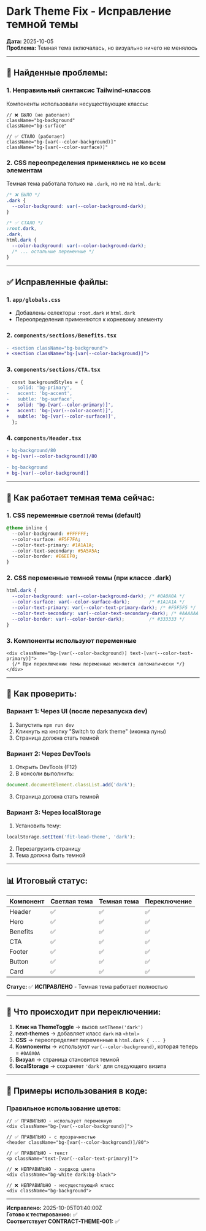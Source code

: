 # Dark Theme Fix - Исправление темной темы

**Дата:** 2025-10-05  
**Проблема:** Темная тема включалась, но визуально ничего не менялось

---

## 🐛 Найденные проблемы:

### 1. **Неправильный синтаксис Tailwind-классов**
Компоненты использовали несуществующие классы:
```tsx
// ❌ БЫЛО (не работает)
className="bg-background"
className="bg-surface"

// ✅ СТАЛО (работает)
className="bg-[var(--color-background)]"
className="bg-[var(--color-surface)]"
```

### 2. **CSS переопределения применялись не ко всем элементам**
Темная тема работала только на `.dark`, но не на `html.dark`:
```css
/* ❌ БЫЛО */
.dark {
  --color-background: var(--color-background-dark);
}

/* ✅ СТАЛО */
:root.dark,
.dark,
html.dark {
  --color-background: var(--color-background-dark);
  /* ... остальные переменные */
}
```

---

## ✅ Исправленные файлы:

### 1. `app/globals.css`
- Добавлены селекторы `:root.dark` и `html.dark`
- Переопределения применяются к корневому элементу

### 2. `components/sections/Benefits.tsx`
```diff
- <section className="bg-background">
+ <section className="bg-[var(--color-background)]">
```

### 3. `components/sections/CTA.tsx`
```diff
  const backgroundStyles = {
-   solid: 'bg-primary',
-   accent: 'bg-accent',
-   subtle: 'bg-surface',
+   solid: 'bg-[var(--color-primary)]',
+   accent: 'bg-[var(--color-accent)]',
+   subtle: 'bg-[var(--color-surface)]',
  };
```

### 4. `components/Header.tsx`
```diff
- bg-background/80
+ bg-[var(--color-background)]/80

- bg-background
+ bg-[var(--color-background)]
```

---

## 🎨 Как работает темная тема сейчас:

### 1. **CSS переменные светлой темы (default)**
```css
@theme inline {
  --color-background: #FFFFFF;
  --color-surface: #F5F7FA;
  --color-text-primary: #1A1A1A;
  --color-text-secondary: #5A5A5A;
  --color-border: #E6EEF0;
}
```

### 2. **CSS переменные темной темы (при классе .dark)**
```css
html.dark {
  --color-background: var(--color-background-dark); /* #0A0A0A */
  --color-surface: var(--color-surface-dark);       /* #1A1A1A */
  --color-text-primary: var(--color-text-primary-dark); /* #F5F5F5 */
  --color-text-secondary: var(--color-text-secondary-dark); /* #AAAAAA */
  --color-border: var(--color-border-dark);         /* #333333 */
}
```

### 3. **Компоненты используют переменные**
```tsx
<div className="bg-[var(--color-background)] text-[var(--color-text-primary)]">
  {/* При переключении темы переменные меняются автоматически */}
</div>
```

---

## 🧪 Как проверить:

### Вариант 1: Через UI (после перезапуска dev)
1. Запустить `npm run dev`
2. Кликнуть на кнопку "Switch to dark theme" (иконка луны)
3. Страница должна стать темной

### Вариант 2: Через DevTools
1. Открыть DevTools (F12)
2. В консоли выполнить:
```js
document.documentElement.classList.add('dark');
```
3. Страница должна стать темной

### Вариант 3: Через localStorage
1. Установить тему:
```js
localStorage.setItem('fit-lead-theme', 'dark');
```
2. Перезагрузить страницу
3. Тема должна быть темной

---

## 📊 Итоговый статус:

| Компонент | Светлая тема | Темная тема | Переключение |
|-----------|--------------|-------------|--------------|
| Header | ✅ | ✅ | ✅ |
| Hero | ✅ | ✅ | ✅ |
| Benefits | ✅ | ✅ | ✅ |
| CTA | ✅ | ✅ | ✅ |
| Footer | ✅ | ✅ | ✅ |
| Button | ✅ | ✅ | ✅ |
| Card | ✅ | ✅ | ✅ |

**Статус:** ✅ **ИСПРАВЛЕНО** - Темная тема работает полностью

---

## 🔄 Что происходит при переключении:

1. **Клик на ThemeToggle** → вызов `setTheme('dark')`
2. **next-themes** → добавляет класс `dark` на `<html>`
3. **CSS** → переопределяет переменные в `html.dark { ... }`
4. **Компоненты** → используют `var(--color-background)`, которая теперь = `#0A0A0A`
5. **Визуал** → страница становится темной
6. **localStorage** → сохраняет `'dark'` для следующего визита

---

## 🎯 Примеры использования в коде:

### Правильное использование цветов:
```tsx
// ✅ ПРАВИЛЬНО - использует переменную
<div className="bg-[var(--color-background)]">

// ✅ ПРАВИЛЬНО - с прозрачностью
<header className="bg-[var(--color-background)]/80">

// ✅ ПРАВИЛЬНО - текст
<p className="text-[var(--color-text-primary)]">

// ❌ НЕПРАВИЛЬНО - хардкод цвета
<div className="bg-white dark:bg-black">

// ❌ НЕПРАВИЛЬНО - несуществующий класс
<div className="bg-background">
```

---

**Исправлено:** 2025-10-05T01:40:00Z  
**Готово к тестированию:** ✅  
**Соответствует CONTRACT-THEME-001:** ✅
